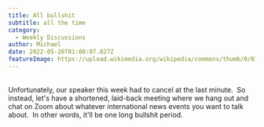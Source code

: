 ```yaml
---
title: All bullshit
subtitle: all the time
category:
  - Weekly Discussions
author: Michael
date: 2022-05-26T01:00:07.827Z
featureImage: https://upload.wikimedia.org/wikipedia/commons/thumb/0/01/BULLSHIT_stamp_on_the_desk_of_a_street_photographer.jpg/800px-BULLSHIT_stamp_on_the_desk_of_a_street_photographer.jpg
---
```

\
Unfortunately, our speaker this week had to cancel at the last minute.  So instead, let's have a shortened, laid-back meeting where we hang out and chat on Zoom about whatever international news events you want to talk about.  In other words, it'll be one long bullshit period.
